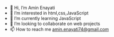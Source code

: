 - 👋 Hi, I’m Amin Enayati
- 👀 I’m interested in html,css,JavaScript 
- 🌱 I’m currently learning JavaScript 
- 💞️ I’m looking to collaborate on web projects
- 📫 How to reach me amin.enayati74@gmail.com

<!---
Aminen74/Aminen74 is a ✨ special ✨ repository because its `README.md` (this file) appears on your GitHub profile.
You can click the Preview link to take a look at your changes.
--->
